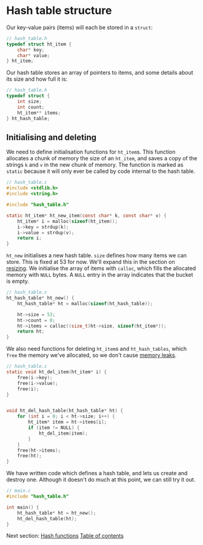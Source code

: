 # Hash table structure

Our key-value pairs (items) will each be stored in a `struct`:

```c
// hash_table.h
typedef struct ht_item {
    char* key;
    char* value;
} ht_item;
```

Our hash table stores an array of pointers to items, and some details about its
size and how full it is:

```c
// hash_table.h
typedef struct {
    int size;
    int count;
    ht_item** items;
} ht_hash_table;
```

## Initialising and deleting

We need to define initialisation functions for `ht_item`s. This function
allocates a chunk of memory the size of an `ht_item`, and saves a copy of the
strings `k` and `v` in the new chunk of memory. The function is marked as
`static` because it will only ever be called by code internal to the hash table.

```c
// hash_table.c
#include <stdlib.h>
#include <string.h>

#include "hash_table.h"

static ht_item* ht_new_item(const char* k, const char* v) {
    ht_item* i = malloc(sizeof(ht_item));
    i->key = strdup(k);
    i->value = strdup(v);
    return i;
}
```

`ht_new` initialises a new hash table. `size` defines how many items we can
store. This is fixed at 53 for now. We'll expand this in the section on
[resizing](/resizing). We initialise the array of items with `calloc`, which
fills the allocated memory with `NULL` bytes. A `NULL` entry in the array
indicates that the bucket is empty.

```c
// hash_table.c
ht_hash_table* ht_new() {
    ht_hash_table* ht = malloc(sizeof(ht_hash_table));

    ht->size = 53;
    ht->count = 0;
    ht->items = calloc((size_t)ht->size, sizeof(ht_item*));
    return ht;
}
```

We also need functions for deleting `ht_item`s and `ht_hash_tables`, which
`free` the memory we've allocated, so we don't cause [memory
leaks](https://en.wikipedia.org/wiki/Memory_leak).

```c
// hash_table.c
static void ht_del_item(ht_item* i) {
    free(i->key);
    free(i->value);
    free(i);
}


void ht_del_hash_table(ht_hash_table* ht) {
    for (int i = 0; i < ht->size; i++) {
        ht_item* item = ht->items[i];
        if (item != NULL) {
            ht_del_item(item);
        }
    }
    free(ht->items);
    free(ht);
}
```

We have written code which defines a hash table, and lets us create and destroy
one. Although it doesn't do much at this point, we can still try it out.

```c
// main.c
#include "hash_table.h"

int main() {
    ht_hash_table* ht = ht_new();
    ht_del_hash_table(ht);
}
```

Next section: [Hash functions](/hashing)
[Table of contents](https://github.com/jamesroutley/write-a-hash-table#contents)
